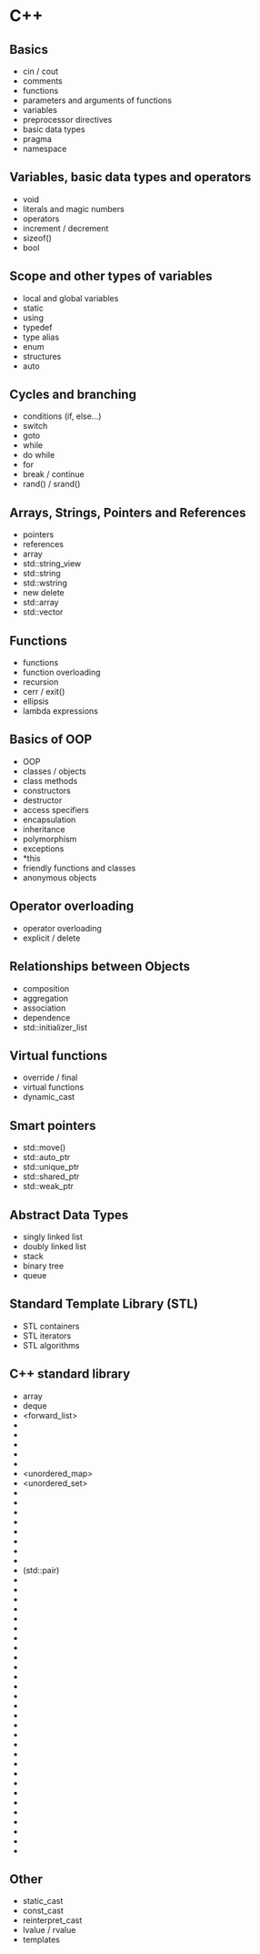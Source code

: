 # C++

## Basics
- cin / cout
- comments
- functions
- parameters and arguments of functions
- variables
- preprocessor directives
- basic data types
- pragma
- namespace

## Variables, basic data types and operators
- void
- literals and magic numbers
- operators
- increment / decrement
- sizeof()
- bool

## Scope and other types of variables
- local and global variables
- static
- using
- typedef
- type alias
- enum
- structures
- auto

## Cycles and branching
- conditions (if, else...)
- switch
- goto
- while
- do while
- for
- break / continue
- rand() / srand()

## Arrays, Strings, Pointers and References
- pointers
- references
- array
- std::string_view
- std::string
- std::wstring
- new delete
- std::array
- std::vector

## Functions
- functions
- function overloading
- recursion
- cerr / exit()
- ellipsis
- lambda expressions

## Basics of OOP
- OOP
- classes / objects
- class methods
- constructors
- destructor
- access specifiers
- encapsulation
- inheritance
- polymorphism
- exceptions
- *this
- friendly functions and classes
- anonymous objects

##  Operator overloading
- operator overloading
- explicit / delete

## Relationships between Objects
- composition
- aggregation
- association
- dependence
- std::initializer_list

## Virtual functions
- override / final
- virtual functions
- dynamic_cast

## Smart pointers
- std::move()
- std::auto_ptr
- std::unique_ptr
- std::shared_ptr
- std::weak_ptr

## Abstract Data Types
- singly linked list
- doubly linked list
- stack
- binary tree
- queue

## Standard Template Library (STL)
- STL containers
- STL iterators
- STL algorithms

## C++ standard library
- array
- deque
- <forward_list>
- <list>
- <map>
- <queue>
- <set>
- <stack>
- <unordered_map>
- <unordered_set>
- <vector>
- <algorithm>
- <chrono>
- <functional>
- <iterator>
- <memory>
- <stdexcept>
- <tuple>
- <utility> (std::pair)
- <locale>
- <codecvt>
- <string>
- <regex>
- <fstream>
- <iomanip>
- <iostream>
- <istream>
- <ostream>
- <sstream>
- <streambuf>
- <exception>
- <limits>
- <typeinfo>
- <thread>
- <random>
- <cstdbool>
- <climits>
- <ciso646>
- <cctype>
- <cerrno>
- <cassert>
- <ctime>
- <clocale>
- <ofstream>
- <ifstream>
- <fstream>
- <mutex>
- <future>

## Other
- static_cast
- const_cast
- reinterpret_cast
- lvalue / rvalue
- templates
